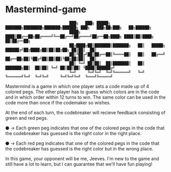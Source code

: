 # Mastermind-game

                                ███╗   ███╗ █████╗ ███████╗████████╗███████╗██████╗ ███╗   ███╗██╗███╗   ██╗██████╗ 
                                ████╗ ████║██╔══██╗██╔════╝╚══██╔══╝██╔════╝██╔══██╗████╗ ████║██║████╗  ██║██╔══██╗
                                ██╔████╔██║███████║███████╗   ██║   █████╗  ██████╔╝██╔████╔██║██║██╔██╗ ██║██║  ██║
                                ██║╚██╔╝██║██╔══██║╚════██║   ██║   ██╔══╝  ██╔══██╗██║╚██╔╝██║██║██║╚██╗██║██║  ██║
                                ██║ ╚═╝ ██║██║  ██║███████║   ██║   ███████╗██║  ██║██║ ╚═╝ ██║██║██║ ╚████║██████╔╝
                                ╚═╝     ╚═╝╚═╝  ╚═╝╚══════╝   ╚═╝   ╚══════╝╚═╝  ╚═╝╚═╝     ╚═╝╚═╝╚═╝  ╚═══╝╚═════╝ 

Mastermind is a game in which one player sets a code made up of 4 colored pegs.
The other player has to guess which colors are in the code and in which order within 12 turns to win.
The same color can be used in the code more than once if the codemaker so wishes.

At the end of each turn, the codebreaker will recieve feedback consisting of green and red pegs.

⬣ -> Each green peg indicates that one of the colored pegs in the code that the codebreaker has guessed is the right color in the right place.

⬣ -> Each red peg indicates that one of the colored pegs in the code that the codebreaker has guessed is the right color but in the wrong place.

In this game, your opponent will be me, Jeeves. I'm new to the game and still have a lot to learn, but I can guarantee that we'll have fun playing!
